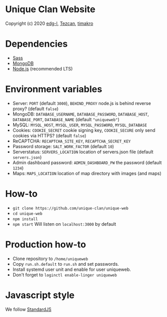 # Unique Clan Website
Copyright (c) 2020 [edg-l](https://github.com/edg-l), [Tezcan](https://github.com/hopetez), [timakro](https://github.com/timakro)

# Dependencies
- [Sass](https://sass-lang.com/install)
- [MongoDB](https://www.mongodb.com/)
- [Node.js](https://nodejs.org/en/) (recommended LTS)

# Environment variables
- Server: `PORT` (default `3000`), `BEHIND_PROXY` node.js is behind reverse proxy? (default `false`)
- MongoDB: `DATABASE_USERNAME`, `DATABASE_PASSWORD`, `DATABASE_HOST`, `DATABASE_PORT`, `DATABASE_NAME` (default `"uniqueweb"`)
- MySQL: `MYSQL_HOST`, `MYSQL_USER`, `MYSQL_PASSWORD`, `MYSQL_DATABASE`
- Cookies: `COOKIE_SECRET` cookie signing key, `COOKIE_SECURE` only send cookies via HTTPS? (default `false`)
- ReCAPTCHA: `RECAPTCHA_SITE_KEY`, `RECAPTCHA_SECRET_KEY`
- Password storage: `SALT_WORK_FACTOR` (default `10`)
- Serverstatus: `SERVERS_LOCATION` location of servers.json file (default `servers.json`)
- Admin dashboard password: `ADMIN_DASHBOARD_PW` the password (default `1234`)
- Maps: `MAPS_LOCATION` location of map directory with images (and maps)

# How-to
- `git clone https://github.com/unique-clan/unique-web`
- `cd unique-web`
- `npm install`
- `npm start` Will listen on `localhost:3000` by default

# Production how-to
- Clone repository to `/home/uniqueweb`
- Copy `run.sh.default` to `run.sh` and set passwords.
- Install systemd user unit and enable for user uniqueweb.
- Don't forget to `loginctl enable-linger uniqueweb`

# Javascript style
We follow [StandardJS](https://standardjs.com/)
